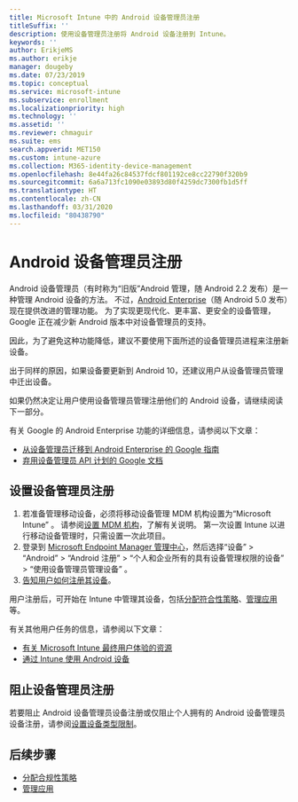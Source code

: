 ```yaml
---
title: Microsoft Intune 中的 Android 设备管理员注册
titleSuffix: ''
description: 使用设备管理员注册将 Android 设备注册到 Intune。
keywords: ''
author: ErikjeMS
ms.author: erikje
manager: dougeby
ms.date: 07/23/2019
ms.topic: conceptual
ms.service: microsoft-intune
ms.subservice: enrollment
ms.localizationpriority: high
ms.technology: ''
ms.assetid: ''
ms.reviewer: chmaguir
ms.suite: ems
search.appverid: MET150
ms.custom: intune-azure
ms.collection: M365-identity-device-management
ms.openlocfilehash: 8e44fa26c84537fdcf801192ce8cc22790f320b9
ms.sourcegitcommit: 6a6a713fc1090e03893d80f4259dc7300fb1d5ff
ms.translationtype: HT
ms.contentlocale: zh-CN
ms.lasthandoff: 03/31/2020
ms.locfileid: "80438790"
---
```

# <a name="android-device-administrator-enrollment"></a>Android 设备管理员注册

Android 设备管理员（有时称为“旧版”Android 管理，随 Android 2.2 发布）是一种管理 Android 设备的方法。 不过，[Android Enterprise](https://www.android.com/enterprise/management/)（随 Android 5.0 发布）现在提供改进的管理功能。 为了实现更现代化、更丰富、更安全的设备管理，Google 正在减少新 Android 版本中对设备管理员的支持。

因此，为了避免这种功能降低，建议不要使用下面所述的设备管理员进程来注册新设备。

出于同样的原因，如果设备要更新到 Android 10，还建议用户从设备管理员管理中迁出设备。 

如果仍然决定让用户使用设备管理员管理注册他们的 Android 设备，请继续阅读下一部分。  

有关 Google 的 Android Enterprise 功能的详细信息，请参阅以下文章：
- [从设备管理员迁移到 Android Enterprise 的 Google 指南](http://static.googleusercontent.com/media/android.com/en/enterprise/static/2016/pdfs/enterprise/Android-Enterprise-Migration-Bluebook_2019.pdf)
- [弃用设备管理员 API 计划的 Google 文档](https://developers.google.com/android/work/device-admin-deprecation)

## <a name="set-up-device-administrator-enrollment"></a>设置设备管理员注册

1. 若准备管理移动设备，必须将移动设备管理 MDM 机构设置为“Microsoft Intune”  。 请参阅[设置 MDM 机构](../fundamentals/mdm-authority-set.md)，了解有关说明。 第一次设置 Intune 以进行移动设备管理时，只需设置一次此项目。
2. 登录到 [Microsoft Endpoint Manager 管理中心](https://go.microsoft.com/fwlink/?linkid=2109431)，然后选择“设备”   > “Android”   > “Android 注册”   > “个人和企业所有的具有设备管理权限的设备”   > “使用设备管理员管理设备”  。
3. [告知用户如何注册其设备](../user-help/enroll-device-android-company-portal.md)。  

用户注册后，可开始在 Intune 中管理其设备，包括[分配符合性策略](../protect/compliance-policy-create-android.md)、[管理应用](../apps/app-management.md)等。

有关其他用户任务的信息，请参阅以下文章：
- [有关 Microsoft Intune 最终用户体验的资源](../fundamentals/end-user-educate.md)
- [通过 Intune 使用 Android 设备](https://docs.microsoft.com/mem/intune/user-help/why-enroll-android-device)


## <a name="block-device-administrator-enrollment"></a>阻止设备管理员注册
若要阻止 Android 设备管理员设备注册或仅阻止个人拥有的 Android 设备管理员设备注册，请参阅[设置设备类型限制](enrollment-restrictions-set.md)。


## <a name="next-steps"></a>后续步骤
- [分配合规性策略](../protect/compliance-policy-create-android.md)
- [管理应用](../apps/app-management.md)
